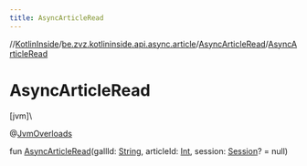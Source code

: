 ```yaml
---
title: AsyncArticleRead
---
```

//[KotlinInside](../../../index.html)/[be.zvz.kotlininside.api.async.article](../index.html)/[AsyncArticleRead](index.html)/[AsyncArticleRead](-async-article-read.html)



# AsyncArticleRead



[jvm]\




@[JvmOverloads](https://kotlinlang.org/api/latest/jvm/stdlib/kotlin.jvm/-jvm-overloads/index.html)



fun [AsyncArticleRead](-async-article-read.html)(gallId: [String](https://kotlinlang.org/api/latest/jvm/stdlib/kotlin/-string/index.html), articleId: [Int](https://kotlinlang.org/api/latest/jvm/stdlib/kotlin/-int/index.html), session: [Session](../../be.zvz.kotlininside.session/-session/index.html)? = null)




